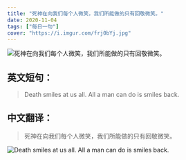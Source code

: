 ```yaml
---
title: "死神在向我们每个人微笑，我们所能做的只有回敬微笑。"
date: 2020-11-04
tags: ["每日一句"]
cover: "https://i.imgur.com/frj0bYj.jpg"
---
```


![死神在向我们每个人微笑，我们所能做的只有回敬微笑。](https://i.imgur.com/SyV6zkU.jpg)

## 英文短句：
> Death smiles at us all. All a man can do is smiles back.

<!--more-->

## 中文翻译：
> 死神在向我们每个人微笑，我们所能做的只有回敬微笑。

![Death smiles at us all. All a man can do is smiles back.](https://i.imgur.com/1QHkQeV.jpg)

